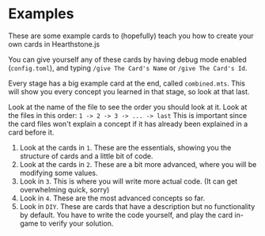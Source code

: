 # Examples
These are some example cards to (hopefully) teach you how to create your own cards in Hearthstone.js

You can give yourself any of these cards by having debug mode enabled (`config.toml`), and typing `/give The Card's Name` or `/give The Card's Id`.

Every stage has a big example card at the end, called `combined.mts`. This will show you every concept you learned in that stage, so look at that last.

Look at the name of the file to see the order you should look at it. Look at the files in this order:
`1 -> 2 -> 3 -> ... -> last`
This is important since the card files won't explain a concept if it has already been explained in a card before it.

1. Look at the cards in `1`. These are the essentials, showing you the structure of cards and a little bit of code.
2. Look at the cards in `2`. These are a bit more advanced, where you will be modifying some values.
3. Look in `3`. This is where you will write more actual code. (It can get overwhelming quick, sorry)
4. Look in `4`. These are the most advanced concepts so far.
5. Look in `DIY`. These are cards that have a description but no functionality by default. You have to write the code yourself, and play the card in-game to verify your solution.
